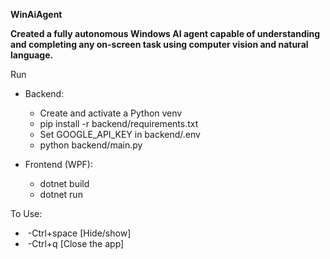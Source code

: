 ****WinAiAgent****

**Created a fully autonomous Windows AI agent capable of understanding and completing any on-screen task using computer vision and natural language.**

Run

* Backend:

  * Create and activate a Python venv
  * pip install -r backend/requirements.txt
  * Set GOOGLE\_API\_KEY in backend/.env
  * python backend/main.py

* Frontend (WPF):

  * dotnet build
  * dotnet run

To Use:

  * &nbsp;-Ctrl+space \[Hide/show]
  * &nbsp;-Ctrl+q     \[Close the app]


